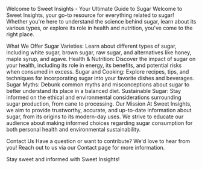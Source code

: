 Welcome to Sweet Insights - Your Ultimate Guide to Sugar
Welcome to Sweet Insights, your go-to resource for everything related to sugar! Whether you're here to understand the science behind sugar, learn about its various types, or explore its role in health and nutrition, you've come to the right place.

What We Offer
Sugar Varieties: Learn about different types of sugar, including white sugar, brown sugar, raw sugar, and alternatives like honey, maple syrup, and agave.
Health & Nutrition: Discover the impact of sugar on your health, including its role in energy, its benefits, and potential risks when consumed in excess.
Sugar and Cooking: Explore recipes, tips, and techniques for incorporating sugar into your favorite dishes and beverages.
Sugar Myths: Debunk common myths and misconceptions about sugar to better understand its place in a balanced diet.
Sustainable Sugar: Stay informed on the ethical and environmental considerations surrounding sugar production, from cane to processing.
Our Mission
At Sweet Insights, we aim to provide trustworthy, accurate, and up-to-date information about sugar, from its origins to its modern-day uses. We strive to educate our audience about making informed choices regarding sugar consumption for both personal health and environmental sustainability.

Contact Us
Have a question or want to contribute? We'd love to hear from you! Reach out to us via our Contact page for more information.

Stay sweet and informed with Sweet Insights!
